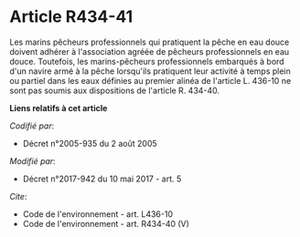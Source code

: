 # Article R434-41

Les marins pêcheurs professionnels qui pratiquent la pêche en eau douce doivent adhérer à l'association agréée de pêcheurs
professionnels en eau douce. Toutefois, les marins-pêcheurs professionnels embarqués à bord d'un navire armé à la pêche
lorsqu'ils pratiquent leur activité à temps plein ou partiel dans les eaux définies au premier alinéa de l'article L. 436-10
ne sont pas soumis aux dispositions de l'article R. 434-40.

**Liens relatifs à cet article**

_Codifié par_:

  - Décret n°2005-935 du 2 août 2005

_Modifié par_:

  - Décret n°2017-942 du 10 mai 2017 - art. 5

_Cite_:

  - Code de l'environnement - art. L436-10
  - Code de l'environnement - art. R434-40 (V)
